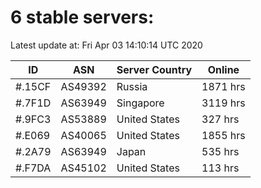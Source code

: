 # 6 stable servers:

Latest update at: Fri Apr 03 14:10:14 UTC 2020

| ID | ASN | Server Country | Online |
| -- | --- | -------------- | ------ |
| #.15CF | AS49392 | Russia | 1871 hrs |
| #.7F1D | AS63949 | Singapore | 3119 hrs |
| #.9FC3 | AS53889 | United States | 327 hrs |
| #.E069 | AS40065 | United States | 1855 hrs |
| #.2A79 | AS63949 | Japan | 535 hrs |
| #.F7DA | AS45102 | United States | 113 hrs |

